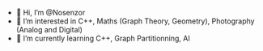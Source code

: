 - 👋 Hi, I’m @Nosenzor
- 👀 I’m interested in C++, Maths (Graph Theory, Geometry), Photography (Analog and Digital)
- 🌱 I’m currently learning C++, Graph Partitionning, AI

<!---
Nosenzor/Nosenzor is a ✨ special ✨ repository because its `README.md` (this file) appears on your GitHub profile.
You can click the Preview link to take a look at your changes.
--->
